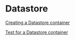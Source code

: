 # Datastore

<!--codeinclude-->
[Creating a Datastore container](../../examples/datastore/datastore.go)
<!--/codeinclude-->

<!--codeinclude-->
[Test for a Datastore container](../../examples/datastore/datastore_test.go)
<!--/codeinclude-->
